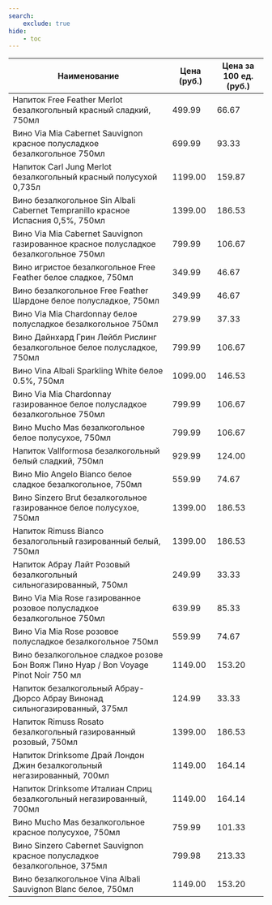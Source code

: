 ```yaml
---
search:
    exclude: true
hide:
    - toc
---
```


| Наименование | Цена (руб.) | Цена за 100 ед. (руб.) |
| -- | -- | -- |
| Напиток Free Feather Merlot безалкогольный красный сладкий, 750мл | 499.99 | 66.67 |
| Вино Via Mia Cabernet Sauvignon красное полусладкое безалкогольное 750мл | 699.99 | 93.33 |
| Напиток Carl Jung Merlot безалкогольный красный полусухой 0,735л | 1199.00 | 159.87 |
| Вино безалкогольное Sin Albali Cabernet Tempranillo красное Испасния 0,5%, 750мл | 1399.00 | 186.53 |
| Вино Via Mia Cabernet Sauvignon газированное красное полусладкое безалкогольное 750мл | 799.99 | 106.67 |
| Вино игристое безалкогольное Free Feather белое сладкое, 750мл | 349.99 | 46.67 |
| Вино безалкогольное Free Feather Шардоне белое полусладкое, 750мл | 349.99 | 46.67 |
| Вино Via Mia Сhardonnay белое полусладкое безалкогольное 750мл | 279.99 | 37.33 |
| Вино Дайнхард Грин Лейбл Рислинг безалкогольное белое полусладкое, 750мл | 799.99 | 106.67 |
| Вино Vina Albali Sparkling White белое 0.5%, 750мл | 1099.00 | 146.53 |
| Вино Via Mia Сhardonnay газированное белое полусладкое безалкогольное 750мл | 799.99 | 106.67 |
| Вино Mucho Mas безалкогольное белое полусухое, 750мл | 799.99 | 106.67 |
| Напиток Vallformosa безалкогольный белый сладкий, 750мл | 929.99 | 124.00 |
| Вино Mio Angelo Bianco белое сладкое безалкогольное, 750мл | 559.99 | 74.67 |
| Вино Sinzero Brut безалкогольное газированное белое полусухое, 750мл | 1399.00 | 186.53 |
| Напиток Rimuss Bianco безалогольный газированный белый, 750мл | 1399.00 | 186.53 |
| Напиток Абрау Лайт Розовый безалкогольный сильногазированный, 750мл | 249.99 | 33.33 |
| Вино Via Mia Rose газированное розовое полусладкое безалкогольное 750мл | 639.99 | 85.33 |
| Вино Via Mia Rose розовое полусладкое безалкогольное 750мл | 559.99 | 74.67 |
| Вино безалкогольное сладкое розове Бон Вояж Пино Нуар / Bon Voyage Pinot Noir 750 мл | 1149.00 | 153.20 |
| Напиток безалкогольный Абрау-Дюрсо Абрау Винонад сильногазированный, 375мл | 124.99 | 33.33 |
| Напиток Rimuss Rosato безалкогольный газированный розовый, 750мл | 1399.00 | 186.53 |
| Напиток Drinksome Драй Лондон Джин безалкогольный негазированный, 700мл | 1149.00 | 164.14 |
| Напиток Drinksome Италиан Сприц безалкогольный негазированный, 700мл | 1149.00 | 164.14 |
| Вино Mucho Mas безалкогольное красное полусухое, 750мл | 759.99 | 101.33 |
| Вино Sinzero Cabernet Sauvignon красное полусладкое безалкогольное, 375мл | 799.98 | 213.33 |
| Вино безалкогольное Vina Albali Sauvignon Blanc белое, 750мл | 1149.00 | 153.20 |
